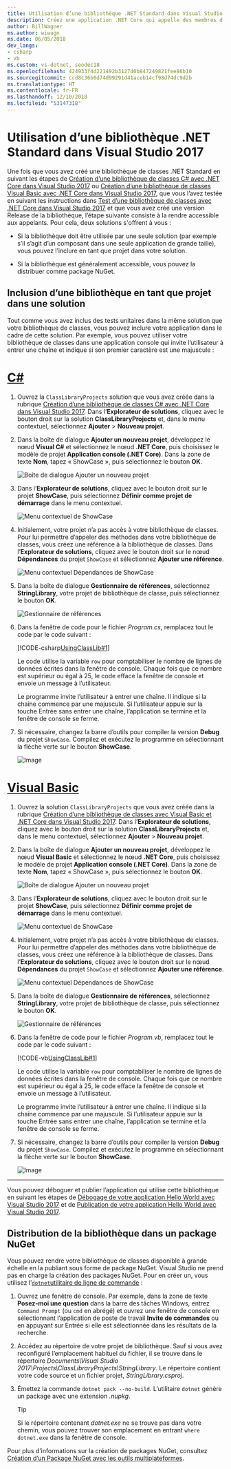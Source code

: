 ```yaml
---
title: Utilisation d’une bibliothèque .NET Standard dans Visual Studio 2017
description: Créez une application .NET Core qui appelle des membres d’une autre bibliothèque de classes avec Visual Studio 2017.
author: BillWagner
ms.author: wiwagn
ms.date: 06/05/2018
dev_langs:
- csharp
- vb
ms.custom: vs-dotnet, seodec18
ms.openlocfilehash: 424933f4d221492b3127d0b847249821fee86b10
ms.sourcegitcommit: ccd8c36b0d74d99291d41aceb14cf98d74dc9d2b
ms.translationtype: HT
ms.contentlocale: fr-FR
ms.lasthandoff: 12/10/2018
ms.locfileid: "53147318"
---
```

# <a name="consuming-a-net-standard-library-in-visual-studio-2017"></a>Utilisation d’une bibliothèque .NET Standard dans Visual Studio 2017

Une fois que vous avez créé une bibliothèque de classes .NET Standard en suivant les étapes de [Création d’une bibliothèque de classes C# avec .NET Core dans Visual Studio 2017](./library-with-visual-studio.md) ou [Création d’une bibliothèque de classes Visual Basic avec .NET Core dans Visual Studio 2017](vb-library-with-visual-studio.md), que vous l’avez testée en suivant les instructions dans [Test d’une bibliothèque de classes avec .NET Core dans Visual Studio 2017](testing-library-with-visual-studio.md) et que vous avez créé une version Release de la bibliothèque, l’étape suivante consiste à la rendre accessible aux appelants. Pour cela, deux solutions s'offrent à vous :

* Si la bibliothèque doit être utilisée par une seule solution (par exemple s’il s’agit d’un composant dans une seule application de grande taille), vous pouvez l’inclure en tant que projet dans votre solution.

* Si la bibliothèque est généralement accessible, vous pouvez la distribuer comme package NuGet.

## <a name="including-a-library-as-a-project-in-a-solution"></a>Inclusion d’une bibliothèque en tant que projet dans une solution

Tout comme vous avez inclus des tests unitaires dans la même solution que votre bibliothèque de classes, vous pouvez inclure votre application dans le cadre de cette solution. Par exemple, vous pouvez utiliser votre bibliothèque de classes dans une application console qui invite l’utilisateur à entrer une chaîne et indique si son premier caractère est une majuscule :

# <a name="ctabcsharp"></a>[C#](#tab/csharp)
1. Ouvrez la `ClassLibraryProjects` solution que vous avez créée dans la rubrique [Création d’une bibliothèque de classes C# avec .NET Core dans Visual Studio 2017](./library-with-visual-studio.md). Dans l’**Explorateur de solutions**, cliquez avec le bouton droit sur la solution **ClassLibraryProjects** et, dans le menu contextuel, sélectionnez **Ajouter** > **Nouveau projet**.

1. Dans la boîte de dialogue **Ajouter un nouveau projet**, développez le nœud **Visual C#** et sélectionnez le nœud **.NET Core**, puis choisissez le modèle de projet **Application console (.NET Core)**. Dans la zone de texte **Nom**, tapez « ShowCase », puis sélectionnez le bouton **OK**.

   ![Boîte de dialogue Ajouter un nouveau projet](./media/consuming-library-with-visual-studio/addnewproject.png)

1. Dans l’**Explorateur de solutions**, cliquez avec le bouton droit sur le projet **ShowCase**, puis sélectionnez **Définir comme projet de démarrage** dans le menu contextuel. 

   ![Menu contextuel de ShowCase](./media/consuming-library-with-visual-studio/setstartupproject.png)

1. Initialement, votre projet n’a pas accès à votre bibliothèque de classes. Pour lui permettre d’appeler des méthodes dans votre bibliothèque de classes, vous créez une référence à la bibliothèque de classes. Dans l’**Explorateur de solutions**, cliquez avec le bouton droit sur le nœud **Dépendances** du projet `ShowCase` et sélectionnez **Ajouter une référence**.

   ![Menu contextuel Dépendances de ShowCase](./media/consuming-library-with-visual-studio/addreference.png)

1. Dans la boîte de dialogue **Gestionnaire de références**, sélectionnez **StringLibrary**, votre projet de bibliothèque de classe, puis sélectionnez le bouton **OK**.

   ![Gestionnaire de références](./media/consuming-library-with-visual-studio/referencemanager.png)

1. Dans la fenêtre de code pour le fichier *Program.cs*, remplacez tout le code par le code suivant :

   [!CODE-csharp[UsingClassLib#1](../../../samples/snippets/csharp/getting_started/with_visual_studio_2017/showcase.cs)]

   Le code utilise la variable `row` pour comptabiliser le nombre de lignes de données écrites dans la fenêtre de console. Chaque fois que ce nombre est supérieur ou égal à 25, le code efface la fenêtre de console et envoie un message à l’utilisateur.

   Le programme invite l’utilisateur à entrer une chaîne. Il indique si la chaîne commence par une majuscule. Si l’utilisateur appuie sur la touche Entrée sans entrer une chaîne, l’application se termine et la fenêtre de console se ferme.

1. Si nécessaire, changez la barre d’outils pour compiler la version **Debug** du projet `ShowCase`. Compilez et exécutez le programme en sélectionnant la flèche verte sur le bouton **ShowCase**.

   ![Image](./media/consuming-library-with-visual-studio/toolbar.png)
# <a name="visual-basictabvb"></a>[Visual Basic](#tab/vb)
1. Ouvrez la solution `ClassLibraryProjects` que vous avez créée dans la rubrique [Création d’une bibliothèque de classes avec Visual Basic et .NET Core dans Visual Studio 2017](vb-library-with-visual-studio.md). Dans l’**Explorateur de solutions**, cliquez avec le bouton droit sur la solution **ClassLibraryProjects** et, dans le menu contextuel, sélectionnez **Ajouter** > **Nouveau projet**.

1. Dans la boîte de dialogue **Ajouter un nouveau projet**, développez le nœud **Visual Basic** et sélectionnez le nœud **.NET Core**, puis choisissez le modèle de projet **Application console (.NET Core)**. Dans la zone de texte **Nom**, tapez « ShowCase », puis sélectionnez le bouton **OK**.

   ![Boîte de dialogue Ajouter un nouveau projet](./media/consuming-library-with-visual-studio/vb-addnewproject.png)

1. Dans l’**Explorateur de solutions**, cliquez avec le bouton droit sur le projet **ShowCase**, puis sélectionnez **Définir comme projet de démarrage** dans le menu contextuel. 

   ![Menu contextuel de ShowCase](./media/consuming-library-with-visual-studio/setstartupproject.png)

1. Initialement, votre projet n’a pas accès à votre bibliothèque de classes. Pour lui permettre d’appeler des méthodes dans votre bibliothèque de classes, vous créez une référence à la bibliothèque de classes. Dans l’**Explorateur de solutions**, cliquez avec le bouton droit sur le nœud **Dépendances** du projet `ShowCase` et sélectionnez **Ajouter une référence**.

   ![Menu contextuel Dépendances de ShowCase](./media/consuming-library-with-visual-studio/addreference.png)

1. Dans la boîte de dialogue **Gestionnaire de références**, sélectionnez **StringLibrary**, votre projet de bibliothèque de classe, puis sélectionnez le bouton **OK**.

   ![Gestionnaire de références](./media/consuming-library-with-visual-studio/referencemanager.png)

1. Dans la fenêtre de code pour le fichier *Program.vb*, remplacez tout le code par le code suivant :

    [!CODE-vb[UsingClassLib#1](../../../samples/snippets/core/tutorials/vb-library-with-visual-studio/showcase.vb)]

   Le code utilise la variable `row` pour comptabiliser le nombre de lignes de données écrites dans la fenêtre de console. Chaque fois que ce nombre est supérieur ou égal à 25, le code efface la fenêtre de console et envoie un message à l’utilisateur.

   Le programme invite l’utilisateur à entrer une chaîne. Il indique si la chaîne commence par une majuscule. Si l’utilisateur appuie sur la touche Entrée sans entrer une chaîne, l’application se termine et la fenêtre de console se ferme.

1. Si nécessaire, changez la barre d’outils pour compiler la version **Debug** du projet `ShowCase`. Compilez et exécutez le programme en sélectionnant la flèche verte sur le bouton **ShowCase**.

   ![Image](./media/consuming-library-with-visual-studio/toolbar.png)
---

Vous pouvez déboguer et publier l’application qui utilise cette bibliothèque en suivant les étapes de [Débogage de votre application Hello World avec Visual Studio 2017](debugging-with-visual-studio.md) et de [Publication de votre application Hello World avec Visual Studio 2017](publishing-with-visual-studio.md).

## <a name="distributing-the-library-in-a-nuget-package"></a>Distribution de la bibliothèque dans un package NuGet

Vous pouvez rendre votre bibliothèque de classes disponible à grande échelle en la publiant sous forme de package NuGet. Visual Studio ne prend pas en charge la création des packages NuGet. Pour en créer un, vous utilisez l’[`dotnet`utilitaire de ligne de commande](../../core/tools/dotnet.md) :

1. Ouvrez une fenêtre de console. Par exemple, dans la zone de texte **Posez-moi une question** dans la barre des tâches Windows, entrez `Command Prompt` (ou `cmd` en abrégé) et ouvrez une fenêtre de console en sélectionnant l’application de poste de travail **Invite de commandes** ou en appuyant sur Entrée si elle est sélectionnée dans les résultats de la recherche.

1. Accédez au répertoire de votre projet de bibliothèque. Sauf si vous avez reconfiguré l’emplacement habituel du fichier, il se trouve dans le répertoire *Documents\Visual Studio 2017\Projects\ClassLibraryProjects\StringLibrary*. Le répertoire contient votre code source et un fichier projet, *StringLibrary.csproj*.

1. Émettez la commande `dotnet pack --no-build`. L’utilitaire `dotnet` génère un package avec une extension *.nupkg*.

   > [!TIP]
   > Si le répertoire contenant *dotnet.exe* ne se trouve pas dans votre chemin, vous pouvez trouver son emplacement en entrant `where dotnet.exe` dans la fenêtre de console.

Pour plus d’informations sur la création de packages NuGet, consultez [Création d’un Package NuGet avec les outils multiplateformes](../../core/deploying/creating-nuget-packages.md).
